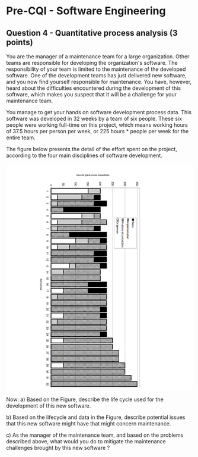 # Pre-CQI - Software Engineering

## Question 4 - Quantitative process analysis (3 points)

You are the manager of a maintenance team for a large organization. Other teams are responsible for developing the organization's software. The responsibility of your team is limited to the maintenance of the developed software. One of the development teams has just delivered new software, and you now find yourself responsible for maintenance. You have, however, heard about the difficulties encountered during the development of this software, which makes you suspect that it will be a challenge for your maintenance team.

You manage to get your hands on software development process data. This software was developed in 32 weeks by a team of six people. These six people were working full-time on this project, which means working hours of 37.5 hours per person per week, or 225 hours * people per week for the entire team.


The figure below presents the detail of the effort spent on the project, according to the four main disciplines of software development.

![alt text](question-4.PNG "Image question 4")

Now:
a) Based on the Figure, describe the life cycle used for the development of this new software.

b) Based on the lifecycle and data in the Figure, describe potential issues that this new software might have that might concern maintenance.

c) As the manager of the maintenance team, and based on the problems described above, what would you do to mitigate the maintenance challenges brought by this new
software ?